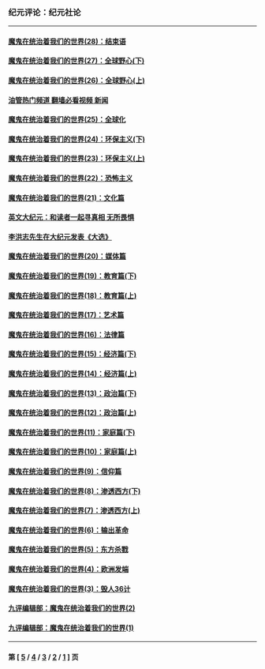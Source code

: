 ### 纪元评论：纪元社论
---
#### [魔鬼在统治着我们的世界(28)：结束语](../../pages/nsc422/n10936246.md?10150330) 
#### [魔鬼在统治着我们的世界(27)：全球野心(下)](../../pages/nsc422/n10928319.md?10150330) 
#### [魔鬼在统治着我们的世界(26)：全球野心(上)](../../pages/nsc422/n10900318.md?10150330) 
#### [油管热门频道 翻墙必看视频 新闻](ok?10150330)
#### [魔鬼在统治着我们的世界(25)：全球化](../../pages/nsc422/n10788205.md?10150330) 
#### [魔鬼在统治着我们的世界(24)：环保主义(下)](../../pages/nsc422/n10695307.md?10150330) 
#### [魔鬼在统治着我们的世界(23)：环保主义(上)](../../pages/nsc422/n10688613.md?10150330) 
#### [魔鬼在统治着我们的世界(22)：恐怖主义](../../pages/nsc422/n10614727.md?10150330) 
#### [魔鬼在统治着我们的世界(21)：文化篇](../../pages/nsc422/n10597706.md?10150330) 
#### [英文大纪元：和读者一起寻真相 无所畏惧](../../pages/nsc422/n12542027.md?10150330) 
#### [李洪志先生在大纪元发表《大选》](../../pages/nsc422/n12534746.md?10150330) 
#### [魔鬼在统治着我们的世界(20)：媒体篇](../../pages/nsc422/n10586579.md?10150330) 
#### [魔鬼在统治着我们的世界(19)：教育篇(下)](../../pages/nsc422/n10564808.md?10150330) 
#### [魔鬼在统治着我们的世界(18)：教育篇(上)](../../pages/nsc422/n10526970.md?10150330) 
#### [魔鬼在统治着我们的世界(17)：艺术篇](../../pages/nsc422/n10499093.md?10150330) 
#### [魔鬼在统治着我们的世界(16)：法律篇](../../pages/nsc422/n10485969.md?10150330) 
#### [魔鬼在统治着我们的世界(15)：经济篇(下)](../../pages/nsc422/n10469975.md?10150330) 
#### [魔鬼在统治着我们的世界(14)：经济篇(上)](../../pages/nsc422/n10457370.md?10150330) 
#### [魔鬼在统治着我们的世界(13)：政治篇(下)](../../pages/nsc422/n10448270.md?10150330) 
#### [魔鬼在统治着我们的世界(12)：政治篇(上)](../../pages/nsc422/n10444576.md?10150330) 
#### [魔鬼在统治着我们的世界(11)：家庭篇(下)](../../pages/nsc422/n10440961.md?10150330) 
#### [魔鬼在统治着我们的世界(10)：家庭篇(上)](../../pages/nsc422/n10435448.md?10150330) 
#### [魔鬼在统治着我们的世界(9)：信仰篇](../../pages/nsc422/n10432159.md?10150330) 
#### [魔鬼在统治着我们的世界(8)：渗透西方(下)](../../pages/nsc422/n10429603.md?10150330) 
#### [魔鬼在统治着我们的世界(7)：渗透西方(上)](../../pages/nsc422/n10426013.md?10150330) 
#### [魔鬼在统治着我们的世界(6)：输出革命](../../pages/nsc422/n10421536.md?10150330) 
#### [魔鬼在统治着我们的世界(5)：东方杀戮](../../pages/nsc422/n10417707.md?10150330) 
#### [魔鬼在统治着我们的世界(4)：欧洲发端](../../pages/nsc422/n10414890.md?10150330) 
#### [魔鬼在统治着我们的世界(3)：毁人36计](../../pages/nsc422/n10411583.md?10150330) 
#### [九评编辑部：魔鬼在统治着我们的世界(2)](../../pages/nsc422/n10410036.md?10150330) 
#### [九评编辑部：魔鬼在统治着我们的世界(1)](../../pages/nsc422/n10406825.md?10150330) 

---
#### 第 [ [5](./5.md?10150330) / [4](./4.md?10150330) / [3](./3.md?10150330) / [2](./2.md?10150330) / [1](./1.md?10150330) ] 页
